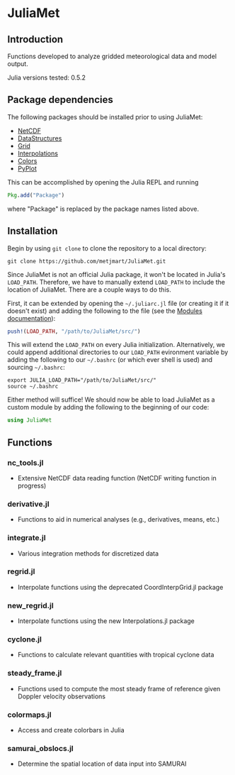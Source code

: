 # JuliaMet

## Introduction

Functions developed to analyze gridded meteorological data and model output. 

Julia versions tested: 0.5.2 

## Package dependencies 

The following packages should be installed prior to using JuliaMet:

* [NetCDF](https://github.com/JuliaGeo/NetCDF.jl)
* [DataStructures](https://github.com/JuliaCollections/DataStructures.jl)
* [Grid](https://github.com/timholy/Grid.jl)
* [Interpolations](https://github.com/JuliaMath/Interpolations.jl)
* [Colors](https://github.com/JuliaGraphics/Colors.jl)
* [PyPlot](https://github.com/JuliaPy/PyPlot.jl)

This can be accomplished by opening the Julia REPL and running
```julia
Pkg.add("Package")
```
where "Package" is replaced by the package names listed above.

## Installation

Begin by using `git clone` to clone the repository to a local directory:
```
git clone https://github.com/metjmart/JuliaMet.git
```

Since JuliaMet is not an official Julia package, it won't be located in 
Julia's `LOAD_PATH`. Therefore, we have to manually extend `LOAD_PATH` to 
include the location of JuliaMet. There are a couple ways to do this. 

First, it can be extended by opening the `~/.juliarc.jl` file (or creating it 
if it doesn't exist) and adding the following to the file
(see the [Modules documentation](https://docs.julialang.org/en/stable/manual/modules/)):
```julia
push!(LOAD_PATH, "/path/to/JuliaMet/src/")
```
This will extend the `LOAD_PATH` on every Julia initialization. Alternatively, 
we could append additional directories to our `LOAD_PATH` evironment variable 
by adding the following to our `~/.bashrc` (or which ever shell is used) and 
sourcing `~/.bashrc`:
```
export JULIA_LOAD_PATH="/path/to/JuliaMet/src/"
source ~/.bashrc
```
Either method will suffice! We should now be able to load JuliaMet as a custom
module by adding the following to the beginning of our code:
```julia
using JuliaMet
```

## Functions

### nc_tools.jl 
* Extensive NetCDF data reading function (NetCDF writing function in progress)

### derivative.jl 
* Functions to aid in numerical analyses (e.g., derivatives, means, etc.)

### integrate.jl
* Various integration methods for discretized data

### regrid.jl 
* Interpolate functions using the deprecated CoordInterpGrid.jl package 

### new_regrid.jl 
* Interpolate functions using the new Interpolations.jl package

### cyclone.jl 
* Functions to calculate relevant quantities with tropical cyclone data

### steady_frame.jl
* Functions used to compute the most steady frame of reference given Doppler velocity observations

### colormaps.jl 
* Access and create colorbars in Julia

### samurai_obslocs.jl 
* Determine the spatial location of data input into SAMURAI



